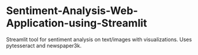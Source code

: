# Sentiment-Analysis-Web-Application-using-Streamlit
Streamlit tool for sentiment analysis on text/images with visualizations. Uses pytesseract and newspaper3k.

